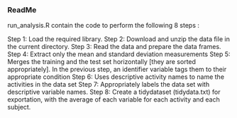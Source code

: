 ### ReadMe
run_analysis.R contain the code to perform the following 8 steps : 

Step 1: Load the required library. 
Step 2: Download and unzip the data file in the current directory. 
Step 3: Read the data and prepare the data frames.
Step 4: Extract only the mean and standard deviation measurements
Step 5: Merges the training and the test set horizontally [they are sorted appropriately]. In the previous step, an identifier variable tags them to their appropriate condition 
Step 6: Uses descriptive activity names to name the activities in the data set
Step 7: Appropriately labels the data set with descriptive variable names. 
Step 8: Create a tidydataset (tidydata.txt) for exportation, with the average of each variable for each activity and each subject.
